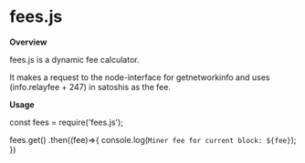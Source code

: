 # fees.js

**Overview**

fees.js is a dynamic fee calculator.

It makes a request to the node-interface for getnetworkinfo and uses (info.relayfee + 247) in satoshis as the fee.

**Usage**

const fees = require('fees.js');

fees.get()
.then((fee)=>{
  console.log(`Miner fee for current block: ${fee}`);
})